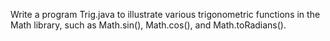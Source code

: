 Write a program Trig.java to illustrate various trigonometric functions in the Math library, such as Math.sin(), Math.cos(), and Math.toRadians().
